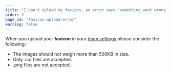 ```yaml
---
title: "I can't upload my favicon, an error says 'something went wrong'"
order: 3
page_id: "favicon-upload-error"
warning: false
---
```

When you upload your **favicon** in your [team settings](https://app.postman.co/settings/team/general) please consider the following:

* The images should not weigh more than 500KB in size.
* Only .ico files are accepted.
* .png files are not accepted.
